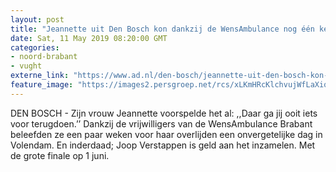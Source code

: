 ```yaml
---
layout: post
title: "Jeannette uit Den Bosch kon dankzij de WensAmbulance nog één keer naar Volendam"
date: Sat, 11 May 2019 08:20:00 GMT
categories: 
- noord-brabant 
- vught 
externe_link: "https://www.ad.nl/den-bosch/jeannette-uit-den-bosch-kon-dankzij-de-wensambulance-nog-een-keer-naar-volendam~a450d4f4/"
feature_image: "https://images2.persgroep.net/rcs/xLKmHRcKlchvujWfLaXiq-rBWw0/diocontent/145784743/_fitwidth/400/?appId=21791a8992982cd8da851550a453bd7f&quality=0.7"
---
```


DEN BOSCH - Zijn vrouw Jeannette voorspelde het al: ,,Daar ga jij ooit iets voor terugdoen.’’ Dankzij de vrijwilligers van de WensAmbulance Brabant beleefden ze een paar weken voor haar overlijden een onvergetelijke dag in Volendam. En inderdaad; Joop Verstappen is geld aan het inzamelen. Met de grote finale op 1 juni.

